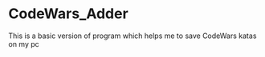 # CodeWars_Adder

This is a basic version of program which helps me to save CodeWars katas on my pc

